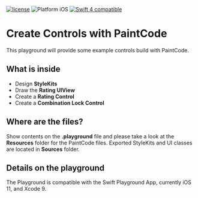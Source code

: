 [![license](https://img.shields.io/github/license/mashape/apistatus.svg?maxAge=2592000)]() <img src="https://img.shields.io/badge/platform-iOS-blue.svg?style=flat" alt="Platform iOS" /> <a href="https://developer.apple.com/swift"><img src="https://img.shields.io/badge/swift4-compatible-4BC51D.svg?style=flat" alt="Swift 4 compatible" /></a>

# Create Controls with PaintCode
This playground will provide some example controls build with PaintCode.

## What is inside

* Design **StyleKits**
* Draw the **Rating UIView**
* Create a **Rating Control**
* Create a **Combination Lock Control**

## Where are the files?
Show contents on the **.playground** file and please take a look at the **Resources** folder for the PaintCode files. Exported StyleKits and UI classes are located in **Sources** folder.

## Details on the playground
The Playground is compatible with the Swift Playground App, currently iOS 11, and Xcode 9.

